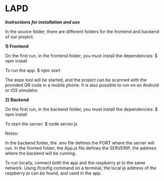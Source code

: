 # LAPD


***Instructions for installation and use***

In the source folder, there are different folders for the frontend and backend of our project.

**1) Frontend**

On the first run, in the frontend folder, you must install the dependencies:
$ npm install

To run the app:
$ npm start

The expo tool will be started, and the project can be scanned with the provided QR code in a mobile phone.
It is also possible to run on an Android or iOS simulator.


**2) Backend**

On the first run, in the backend folder, you must install the dependencies:
$ npm install

To start the server:
$ node server.js


Notes:

In the backend folder, the .env file defines the PORT where the server will run. 
In the fronted folder, the App.js file defines the SERVERIP, the address where the backend will be running.

To run locally, connect both the app and the raspberry pi to the same network. 
Using ifconfig command on a terminal, the local ip address of the raspberry pi can be found, and used in the app.



